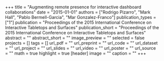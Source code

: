 +++
title = "Augmenting remote presence for interactive dashboard collaborations"
date = "2015-01-01"
authors = ["Rodrigo Pizarro", "Mark Hall", "Pablo Bermell-Garcia", "Mar Gonzalez-Franco"]
publication_types = ["1"]
publication = "Proceedings of the 2015 International Conference on Interactive Tabletops and Surfaces"
publication_short = "Proceedings of the 2015 International Conference on Interactive Tabletops and Surfaces"
abstract = ""
abstract_short = ""
image_preview = ""
selected = false
projects = []
tags = []
url_pdf = ""
url_preprint = ""
url_code = ""
url_dataset = ""
url_project = ""
url_slides = ""
url_video = ""
url_poster = ""
url_source = ""
math = true
highlight = true
[header]
image = ""
caption = ""
+++
